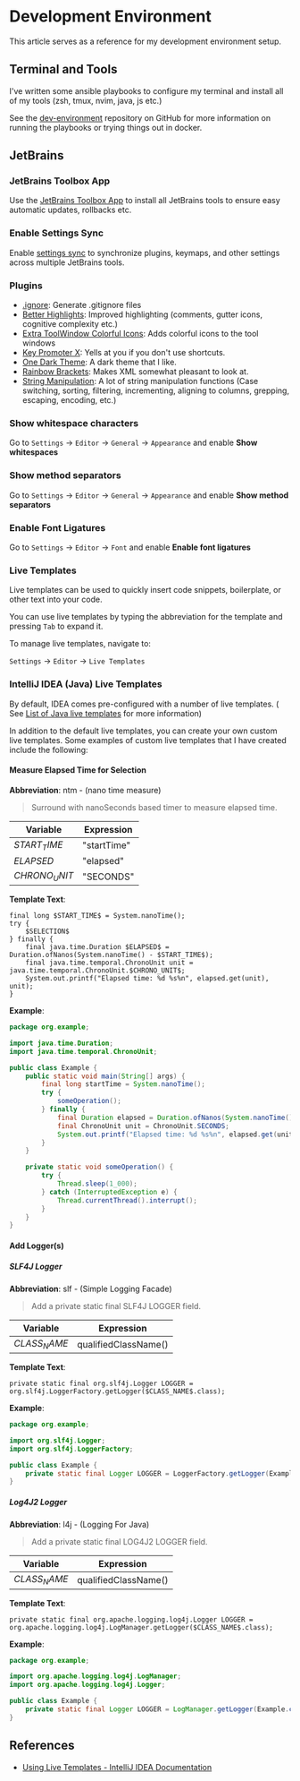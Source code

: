 # Development Environment

This article serves as a reference for my development environment setup.

## Terminal and Tools

I've written some ansible playbooks to configure my terminal and install all of my tools (zsh, tmux, nvim, java, js
etc.)

See the [dev-environment](https://github.com/mtkhawaja/dev-environment) repository on GitHub for more information on
running the playbooks or trying things out in docker.

## JetBrains

### JetBrains Toolbox App

Use the [JetBrains Toolbox App](https://www.jetbrains.com/toolbox-app) to install all JetBrains tools to ensure easy
automatic updates, rollbacks etc.

### Enable Settings Sync

Enable [settings sync](https://www.jetbrains.com/help/idea/sharing-your-ide-settings.html) to synchronize plugins,
keymaps, and other settings across multiple JetBrains tools.

### Plugins

- [.ignore](https://plugins.jetbrains.com/plugin/7495--ignore): Generate .gitignore files
- [Better Highlights](https://plugins.jetbrains.com/plugin/12895-better-highlights): Improved highlighting (comments,
  gutter icons, cognitive complexity etc.)
- [Extra ToolWindow Colorful Icons](https://plugins.jetbrains.com/plugin/16604-extra-toolwindow-colorful-icons): Adds
  colorful icons to the tool windows
- [Key Promoter X](https://plugins.jetbrains.com/plugin/9792-key-promoter-x): Yells at you if you don't use shortcuts.
- [One Dark Theme](https://plugins.jetbrains.com/plugin/11938-one-dark-theme): A dark theme that I like.
- [Rainbow Brackets](https://plugins.jetbrains.com/plugin/10080-rainbow-brackets): Makes XML somewhat pleasant to look
  at.
- [String Manipulation](): A lot of string manipulation functions (Case switching, sorting, filtering, incrementing,
  aligning to columns, grepping, escaping, encoding, etc.)

### Show whitespace characters

Go to `Settings` → `Editor` → `General` → `Appearance` and enable **Show whitespaces**

### Show method separators

Go to `Settings` → `Editor` → `General` → `Appearance` and enable **Show method separators**

### Enable Font Ligatures

Go to `Settings` → `Editor` → `Font` and enable **Enable font ligatures**

### Live Templates

Live templates can be used to quickly insert code snippets, boilerplate, or other text into your code.

You can use live templates by typing the abbreviation for the template and pressing `Tab` to expand it.

To manage live templates, navigate to:

`Settings` → `Editor` → `Live Templates`

### IntelliJ IDEA (Java) Live Templates

By default, IDEA comes pre-configured with a number of live templates. (
See [List of Java live templates](https://www.jetbrains.com/help/fleet/live-templates-list-java.html) for more
information)

In addition to the default live templates, you can create your own custom live templates. Some examples of custom live
templates that I have created include the following:

#### Measure Elapsed Time for Selection

**Abbreviation**: ntm - (nano time measure)

> Surround with nanoSeconds based timer to measure elapsed time.

| Variable      | Expression  | 
|---------------|-------------|
| $START_TIME$  | "startTime" | 
| $ELAPSED$     | "elapsed"   |
| $CHRONO_UNIT$ | "SECONDS"   |

**Template Text**:

```text
final long $START_TIME$ = System.nanoTime();
try {
    $SELECTION$
} finally {
    final java.time.Duration $ELAPSED$ = Duration.ofNanos(System.nanoTime() - $START_TIME$);
    final java.time.temporal.ChronoUnit unit = java.time.temporal.ChronoUnit.$CHRONO_UNIT$;
    System.out.printf("Elapsed time: %d %s%n", elapsed.get(unit), unit);
}
```

**Example**:

```java
package org.example;

import java.time.Duration;
import java.time.temporal.ChronoUnit;

public class Example {
    public static void main(String[] args) {
        final long startTime = System.nanoTime();
        try {
            someOperation();
        } finally {
            final Duration elapsed = Duration.ofNanos(System.nanoTime() - startTime);
            final ChronoUnit unit = ChronoUnit.SECONDS;
            System.out.printf("Elapsed time: %d %s%n", elapsed.get(unit), unit);
        }
    }

    private static void someOperation() {
        try {
            Thread.sleep(1_000);
        } catch (InterruptedException e) {
            Thread.currentThread().interrupt();
        }
    }
}
```

#### Add Logger(s)

##### SLF4J Logger

**Abbreviation**: slf - (Simple Logging Facade)

> Add a private static final SLF4J LOGGER field.

| Variable     | Expression           | 
|--------------|----------------------|
| $CLASS_NAME$ | qualifiedClassName() | 

**Template Text**:

```text
private static final org.slf4j.Logger LOGGER = org.slf4j.LoggerFactory.getLogger($CLASS_NAME$.class);
```

**Example**:

```java
package org.example;

import org.slf4j.Logger;
import org.slf4j.LoggerFactory;

public class Example {
    private static final Logger LOGGER = LoggerFactory.getLogger(Example.class);
}
```

##### Log4J2 Logger

**Abbreviation**: l4j - (Logging For Java)

> Add a private static final LOG4J2 LOGGER field.

| Variable     | Expression           | 
|--------------|----------------------|
| $CLASS_NAME$ | qualifiedClassName() | 

**Template Text**:

```text
private static final org.apache.logging.log4j.Logger LOGGER = org.apache.logging.log4j.LogManager.getLogger($CLASS_NAME$.class);
```

**Example**:

```java
package org.example;

import org.apache.logging.log4j.LogManager;
import org.apache.logging.log4j.Logger;

public class Example {
    private static final Logger LOGGER = LogManager.getLogger(Example.class);
}
```

## References

- [Using Live Templates - IntelliJ IDEA Documentation](https://www.jetbrains.com/help/idea/using-live-templates.html)